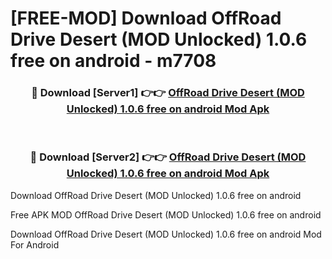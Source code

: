 # [FREE-MOD] Download OffRoad Drive Desert (MOD Unlocked) 1.0.6 free on android - m7708


<div align="center">
<h3>🔴 Download [Server1] 👉👉 <a href="https://apk-comot.site?title=OffRoad_Drive_Desert_(MOD_Unlocked)_1.0.6_free_on_android">OffRoad Drive Desert (MOD Unlocked) 1.0.6 free on android Mod Apk</a></h3><br>

<h3>🔴 Download [Server2] 👉👉 <a href="https://apk-comot.site?title=OffRoad_Drive_Desert_(MOD_Unlocked)_1.0.6_free_on_android">OffRoad Drive Desert (MOD Unlocked) 1.0.6 free on android Mod Apk</a></h3>
</div>



Download OffRoad Drive Desert (MOD Unlocked) 1.0.6 free on android 

Free APK MOD OffRoad Drive Desert (MOD Unlocked) 1.0.6 free on android 

Download OffRoad Drive Desert (MOD Unlocked) 1.0.6 free on android Mod For Android
